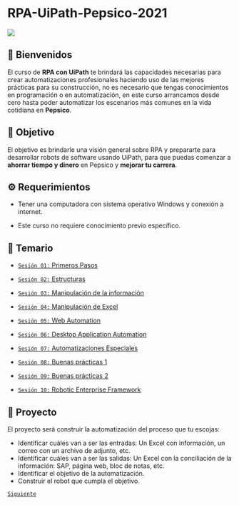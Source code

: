 # RPA-UiPath-Pepsico-2021
![](https://img.shields.io//github/watchers/:user/:repo?label=Watch)

## :wave: Bienvenidos

El curso de **RPA con UiPath** te brindará las capacidades necesarias para crear automatizaciones profesionales haciendo uso de las mejores prácticas para su construcción, no es necesario que tengas conocimientos en programación o en automatización, en este curso arrancamos desde cero hasta poder automatizar los escenarios más comunes en la vida cotidiana en **Pepsico**.

## :dart: Objetivo

El objetivo es brindarle una visión general sobre RPA y prepararte para desarrollar robots de software usando UiPath, para que puedas comenzar a **ahorrar tiempo y dinero** en Pepsico y **mejorar tu carrera**.

## :gear: Requerimientos

- Tener una computadora con sistema operativo Windows y conexión a internet.

- Este curso no requiere conocimiento previo específico.

## :bookmark_tabs: Temario
- [`Sesión 01:` Primeros Pasos](../Session-01/README.md)

- [`Sesión 02:` Estructuras](../Session-02/README.md)

- [`Sesión 03:` Manipulación de la información](../Session-03/README.md)

- [`Sesión 04:` Manipulación de Excel](../Session-04/README.md)

- [`Sesión 05:` Web Automation](../Session-05/README.md)

- [`Sesión 06:` Desktop Application Automation](../Session-06/README.md)

- [`Sesión 07:` Automatizaciones Especiales](../Session-07/README.md)

- [`Sesión 08:` Buenas prácticas 1](../Session-08/README.md)

- [`Sesión 09:` Buenas prácticas 2](../Session-09/README.md)

- [`Sesión 10:` Robotic Enterprise Framework](../Session-10/README.md)

## :wrench: Proyecto

El proyecto será construir la automatización del proceso que tu escojas:

- Identificar cuáles van a ser las entradas: Un Excel con información, un correo con un archivo de adjunto, etc.
- Identificar cuáles van a ser las salidas: Un Excel con la conciliación de la información: SAP, página web, bloc de notas, etc.
- Identificar el objetivo de la automatización.
- Construir el robot que cumpla el objetivo.

[`Siguiente`](Session-01/README.md)
